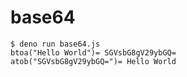# base64

```
$ deno run base64.js
btoa("Hello World")= SGVsbG8gV29ybGQ=
atob("SGVsbG8gV29ybGQ=")= Hello World
```
